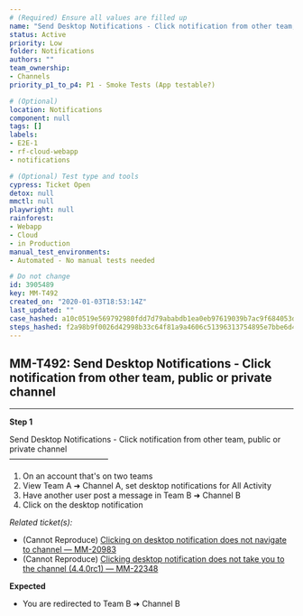 ```yaml
---
# (Required) Ensure all values are filled up
name: "Send Desktop Notifications - Click notification from other team, public or private channel"
status: Active
priority: Low
folder: Notifications
authors: ""
team_ownership: 
- Channels
priority_p1_to_p4: P1 - Smoke Tests (App testable?)

# (Optional)
location: Notifications
component: null
tags: []
labels: 
- E2E-1
- rf-cloud-webapp
- notifications

# (Optional) Test type and tools
cypress: Ticket Open
detox: null
mmctl: null
playwright: null
rainforest: 
- Webapp
- Cloud
- in Production
manual_test_environments: 
- Automated - No manual tests needed

# Do not change
id: 3905489
key: MM-T492
created_on: "2020-01-03T18:53:14Z"
last_updated: ""
case_hashed: a10c0519e569792980fdd7d79ababdb1ea0eb97619039b7ac9f684053de6485723d5da7d43fc727d3800d44678e2c29d
steps_hashed: f2a98b9f0026d42998b33c64f81a9a4606c51396313754895e7bbe6d48ada194cdc27a8dbc2055bf7a3deb580ad4875e
---
```


<!-- (Auto-generated) Based on frontmatter's "key" and "name" -->

## MM-T492: Send Desktop Notifications - Click notification from other team, public or private channel

---

**Step 1**

Send Desktop Notifications - Click notification from other team, public or private channel\
–––––––––––––––––––––––––

1. On an account that's on two teams
2. View Team A ➜ Channel A, set desktop notifications for All Activity
3. Have another user post a message in Team B ➜ Channel B
4. Click on the desktop notification

_Related ticket(s):_

- (Cannot Reproduce) [Clicking on desktop notification does not navigate to channel — MM-20983](https://mattermost.atlassian.net/browse/MM-20983)
- (Cannot Reproduce) [Clicking desktop notification does not take you to the channel (4.4.0rc1) — MM-22348](https://mattermost.atlassian.net/browse/MM-22348)

**Expected**

- You are redirected to Team B ➜ Channel B
